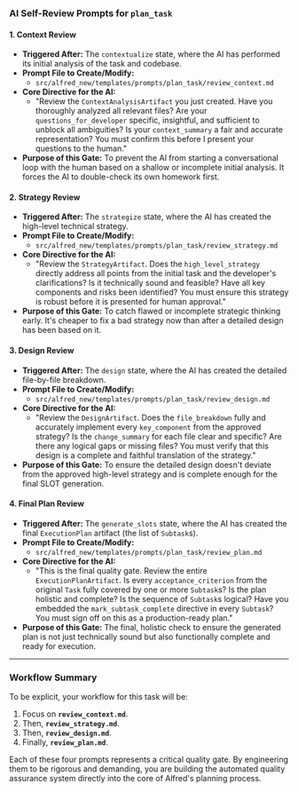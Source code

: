 ### **AI Self-Review Prompts for `plan_task`**

#### **1. Context Review**

*   **Triggered After:** The `contextualize` state, where the AI has performed its initial analysis of the task and codebase.
*   **Prompt File to Create/Modify:**
    *   `src/alfred_new/templates/prompts/plan_task/review_context.md`
*   **Core Directive for the AI:**
    *   "Review the `ContextAnalysisArtifact` you just created. Have you thoroughly analyzed all relevant files? Are your `questions_for_developer` specific, insightful, and sufficient to unblock all ambiguities? Is your `context_summary` a fair and accurate representation? You must confirm this before I present your questions to the human."
*   **Purpose of this Gate:** To prevent the AI from starting a conversational loop with the human based on a shallow or incomplete initial analysis. It forces the AI to double-check its own homework first.

#### **2. Strategy Review**

*   **Triggered After:** The `strategize` state, where the AI has created the high-level technical strategy.
*   **Prompt File to Create/Modify:**
    *   `src/alfred_new/templates/prompts/plan_task/review_strategy.md`
*   **Core Directive for the AI:**
    *   "Review the `StrategyArtifact`. Does the `high_level_strategy` directly address all points from the initial task and the developer's clarifications? Is it technically sound and feasible? Have all key components and risks been identified? You must ensure this strategy is robust before it is presented for human approval."
*   **Purpose of this Gate:** To catch flawed or incomplete strategic thinking early. It's cheaper to fix a bad strategy now than after a detailed design has been based on it.

#### **3. Design Review**

*   **Triggered After:** The `design` state, where the AI has created the detailed file-by-file breakdown.
*   **Prompt File to Create/Modify:**
    *   `src/alfred_new/templates/prompts/plan_task/review_design.md`
*   **Core Directive for the AI:**
    *   "Review the `DesignArtifact`. Does the `file_breakdown` fully and accurately implement every `key_component` from the approved strategy? Is the `change_summary` for each file clear and specific? Are there any logical gaps or missing files? You must verify that this design is a complete and faithful translation of the strategy."
*   **Purpose of this Gate:** To ensure the detailed design doesn't deviate from the approved high-level strategy and is complete enough for the final SLOT generation.

#### **4. Final Plan Review**

*   **Triggered After:** The `generate_slots` state, where the AI has created the final `ExecutionPlan` artifact (the list of `Subtask`s).
*   **Prompt File to Create/Modify:**
    *   `src/alfred_new/templates/prompts/plan_task/review_plan.md`
*   **Core Directive for the AI:**
    *   "This is the final quality gate. Review the entire `ExecutionPlanArtifact`. Is every `acceptance_criterion` from the original `Task` fully covered by one or more `Subtask`s? Is the plan holistic and complete? Is the sequence of `Subtask`s logical? Have you embedded the `mark_subtask_complete` directive in every `Subtask`? You must sign off on this as a production-ready plan."
*   **Purpose of this Gate:** The final, holistic check to ensure the generated plan is not just technically sound but also functionally complete and ready for execution.

---
### **Workflow Summary**

To be explicit, your workflow for this task will be:

1.  Focus on **`review_context.md`**.
2.  Then, **`review_strategy.md`**.
3.  Then, **`review_design.md`**.
4.  Finally, **`review_plan.md`**.

Each of these four prompts represents a critical quality gate. By engineering them to be rigorous and demanding, you are building the automated quality assurance system directly into the core of Alfred's planning process.